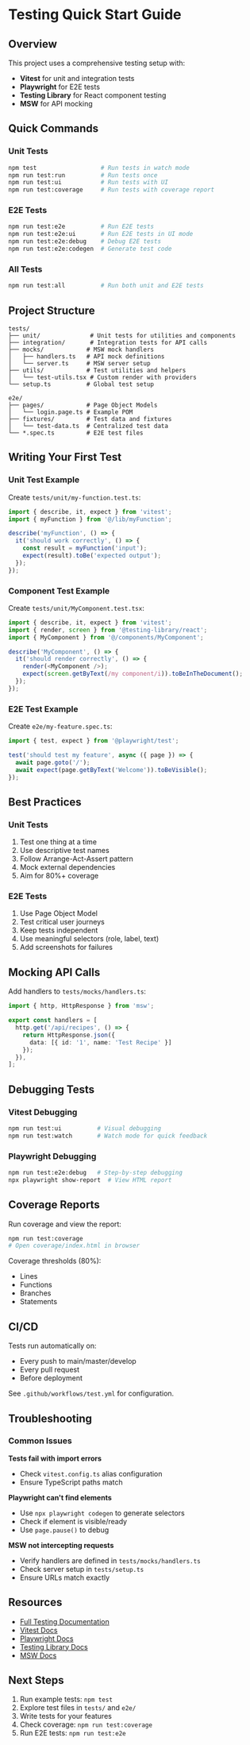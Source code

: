 # Testing Quick Start Guide

## Overview

This project uses a comprehensive testing setup with:
- **Vitest** for unit and integration tests
- **Playwright** for E2E tests
- **Testing Library** for React component testing
- **MSW** for API mocking

## Quick Commands

### Unit Tests
```bash
npm test                  # Run tests in watch mode
npm run test:run          # Run tests once
npm run test:ui           # Run tests with UI
npm run test:coverage     # Run tests with coverage report
```

### E2E Tests
```bash
npm run test:e2e          # Run E2E tests
npm run test:e2e:ui       # Run E2E tests in UI mode
npm run test:e2e:debug    # Debug E2E tests
npm run test:e2e:codegen  # Generate test code
```

### All Tests
```bash
npm run test:all          # Run both unit and E2E tests
```

## Project Structure

```
tests/
├── unit/              # Unit tests for utilities and components
├── integration/       # Integration tests for API calls
├── mocks/            # MSW mock handlers
│   ├── handlers.ts   # API mock definitions
│   └── server.ts     # MSW server setup
├── utils/            # Test utilities and helpers
│   └── test-utils.tsx # Custom render with providers
└── setup.ts          # Global test setup

e2e/
├── pages/            # Page Object Models
│   └── login.page.ts # Example POM
├── fixtures/         # Test data and fixtures
│   └── test-data.ts  # Centralized test data
└── *.spec.ts         # E2E test files
```

## Writing Your First Test

### Unit Test Example

Create `tests/unit/my-function.test.ts`:

```typescript
import { describe, it, expect } from 'vitest';
import { myFunction } from '@/lib/myFunction';

describe('myFunction', () => {
  it('should work correctly', () => {
    const result = myFunction('input');
    expect(result).toBe('expected output');
  });
});
```

### Component Test Example

Create `tests/unit/MyComponent.test.tsx`:

```typescript
import { describe, it, expect } from 'vitest';
import { render, screen } from '@testing-library/react';
import { MyComponent } from '@/components/MyComponent';

describe('MyComponent', () => {
  it('should render correctly', () => {
    render(<MyComponent />);
    expect(screen.getByText(/my component/i)).toBeInTheDocument();
  });
});
```

### E2E Test Example

Create `e2e/my-feature.spec.ts`:

```typescript
import { test, expect } from '@playwright/test';

test('should test my feature', async ({ page }) => {
  await page.goto('/');
  await expect(page.getByText('Welcome')).toBeVisible();
});
```

## Best Practices

### Unit Tests
1. Test one thing at a time
2. Use descriptive test names
3. Follow Arrange-Act-Assert pattern
4. Mock external dependencies
5. Aim for 80%+ coverage

### E2E Tests
1. Use Page Object Model
2. Test critical user journeys
3. Keep tests independent
4. Use meaningful selectors (role, label, text)
5. Add screenshots for failures

## Mocking API Calls

Add handlers to `tests/mocks/handlers.ts`:

```typescript
import { http, HttpResponse } from 'msw';

export const handlers = [
  http.get('/api/recipes', () => {
    return HttpResponse.json({
      data: [{ id: '1', name: 'Test Recipe' }]
    });
  }),
];
```

## Debugging Tests

### Vitest Debugging
```bash
npm run test:ui          # Visual debugging
npm run test:watch       # Watch mode for quick feedback
```

### Playwright Debugging
```bash
npm run test:e2e:debug   # Step-by-step debugging
npx playwright show-report  # View HTML report
```

## Coverage Reports

Run coverage and view the report:
```bash
npm run test:coverage
# Open coverage/index.html in browser
```

Coverage thresholds (80%):
- Lines
- Functions
- Branches
- Statements

## CI/CD

Tests run automatically on:
- Every push to main/master/develop
- Every pull request
- Before deployment

See `.github/workflows/test.yml` for configuration.

## Troubleshooting

### Common Issues

**Tests fail with import errors**
- Check `vitest.config.ts` alias configuration
- Ensure TypeScript paths match

**Playwright can't find elements**
- Use `npx playwright codegen` to generate selectors
- Check if element is visible/ready
- Use `page.pause()` to debug

**MSW not intercepting requests**
- Verify handlers are defined in `tests/mocks/handlers.ts`
- Check server setup in `tests/setup.ts`
- Ensure URLs match exactly

## Resources

- [Full Testing Documentation](./tests/README.md)
- [Vitest Docs](https://vitest.dev/)
- [Playwright Docs](https://playwright.dev/)
- [Testing Library Docs](https://testing-library.com/)
- [MSW Docs](https://mswjs.io/)

## Next Steps

1. Run example tests: `npm test`
2. Explore test files in `tests/` and `e2e/`
3. Write tests for your features
4. Check coverage: `npm run test:coverage`
5. Run E2E tests: `npm run test:e2e`

